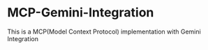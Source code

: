 # MCP-Gemini-Integration
This is a MCP(Model Context Protocol) implementation with Gemini Integration
